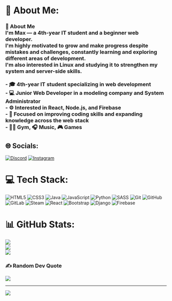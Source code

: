 # 💫 About Me:
### 👋 About Me  <br>I'm Max — a 4th-year IT student and a beginner web developer.  <br>I'm highly motivated to grow and make progress despite mistakes and challenges, constantly learning and exploring different areas of development.  <br>I'm also interested in Linux and studying it to strengthen my system and server-side skills.<br><br>- 🎓 4th-year IT student specializing in web development  <br>- 💻 Junior Web Developer in a modeling company and System Administrator <br>- ⚙️ Interested in React, Node.js, and Firebase  <br>- 🧠 Focused on improving coding skills and expanding knowledge across the web stack  <br>- 🏋️‍♂️ Gym, 🎧 Music, 🎮 Games<br>


## 🌐 Socials:
[![Discord](https://img.shields.io/badge/Discord-%237289DA.svg?logo=discord&logoColor=white)](https://discord.gg/kasper1728) [![Instagram](https://img.shields.io/badge/Instagram-%23E4405F.svg?logo=Instagram&logoColor=white)](https://instagram.com/shikuro.xd) 

# 💻 Tech Stack:
![HTML5](https://img.shields.io/badge/html5-%23E34F26.svg?style=for-the-badge&logo=html5&logoColor=white) ![CSS3](https://img.shields.io/badge/css3-%231572B6.svg?style=for-the-badge&logo=css3&logoColor=white) ![Java](https://img.shields.io/badge/java-%23ED8B00.svg?style=for-the-badge&logo=openjdk&logoColor=white) ![JavaScript](https://img.shields.io/badge/javascript-%23323330.svg?style=for-the-badge&logo=javascript&logoColor=%23F7DF1E) ![Python](https://img.shields.io/badge/python-3670A0?style=for-the-badge&logo=python&logoColor=ffdd54) ![SASS](https://img.shields.io/badge/SASS-hotpink.svg?style=for-the-badge&logo=SASS&logoColor=white) ![Git](https://img.shields.io/badge/git-%23F05033.svg?style=for-the-badge&logo=git&logoColor=white) ![GitHub](https://img.shields.io/badge/github-%23121011.svg?style=for-the-badge&logo=github&logoColor=white) ![GitLab](https://img.shields.io/badge/gitlab-%23181717.svg?style=for-the-badge&logo=gitlab&logoColor=white) ![Steam](https://img.shields.io/badge/steam-%23000000.svg?style=for-the-badge&logo=steam&logoColor=white) ![React](https://img.shields.io/badge/react-%2320232a.svg?style=for-the-badge&logo=react&logoColor=%2361DAFB) ![Bootstrap](https://img.shields.io/badge/bootstrap-%238511FA.svg?style=for-the-badge&logo=bootstrap&logoColor=white) ![Django](https://img.shields.io/badge/django-%23092E20.svg?style=for-the-badge&logo=django&logoColor=white) ![Firebase](https://img.shields.io/badge/firebase-a08021?style=for-the-badge&logo=firebase&logoColor=ffcd34)
# 📊 GitHub Stats:
![](https://github-readme-stats.vercel.app/api?username=xShikuro&theme=neon&hide_border=false&include_all_commits=false&count_private=false)<br/>
![](https://nirzak-streak-stats.vercel.app/?user=xShikuro&theme=neon&hide_border=false)<br/>
![](https://github-readme-stats.vercel.app/api/top-langs/?username=xShikuro&theme=neon&hide_border=false&include_all_commits=false&count_private=false&layout=compact)

### ✍️ Random Dev Quote
![](https://quotes-github-readme.vercel.app/api?type=vetical&theme=radical)

---
[![](https://visitcount.itsvg.in/api?id=xShikuro&icon=0&color=0)](https://visitcount.itsvg.in)

<!-- Proudly created with GPRM ( https://gprm.itsvg.in ) -->


